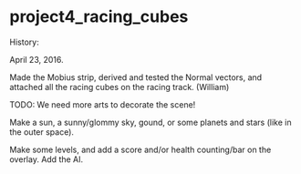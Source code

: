 # project4_racing_cubes

History:

April 23, 2016.

Made the Mobius strip, derived and tested the Normal vectors, and attached all the racing cubes on the racing track. (William)

TODO:
We need more arts to decorate the scene!

Make a sun, a sunny/glommy sky, gound, or some planets and stars (like in the outer space).

Make some levels, and add a score and/or health counting/bar on the overlay.
Add the AI.